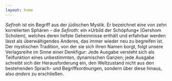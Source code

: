 ```yaml
---
layout: home
---
```

*Sefirah* ist ein Begriff aus der jüdischen Mystik. Er bezeichnet eine von zehn korrelierten Sphären – die *Sefiroth*:
 ein »Urbild der Schöpfung« (Gershom Scholem), welches deren tiefste 
Geheimnisse enthält und erfahrbar werden lässt als überwältigendes 
Anderes, das immer wieder neu zu begreifen ist. Der mystischen 
Tradition, von der sie sich ihren Namen borgt, folgt unsere Verlagsreihe
 im Sinne einer Denkfigur: Jede Ausgabe versteht sich als Teilfunktion 
eines unbestimmten, dynamischen Ganzen; jede Ausgabe schreibt sich der 
Herausforderung ein, den Weltzustand nicht aus den bestehenden Sprach- 
und Begriffsordnungen, sondern über diese hinaus, also *anders* zu erschließen.
